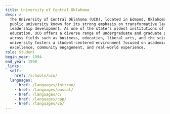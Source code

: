 ```yaml
---
title: University of Central Oklahoma
desc: >-
  The University of Central Oklahoma (UCO), located in Edmond, Oklahoma, is a
  public university known for its strong emphasis on transformative learning and
  leadership development. As one of the state's oldest institutions of higher
  education, UCO offers a diverse range of undergraduate and graduate programs
  across fields such as business, education, liberal arts, and the sciences. The
  university fosters a student-centered environment focused on academic
  excellence, community engagement, and real-world experience.
role: Student
begin_year: 1994
end_year: 1998
_links:
  self:
    href: /schools/uco/
  languages:
    - href: /languages/fortran/
    - href: /languages/pascal/
    - href: /languages/c/
    - href: /languages/cpp/
    - href: /languages/vb/
---
```

